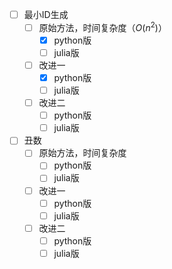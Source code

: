 - [ ] 最小ID生成
    - [ ] 原始方法，时间复杂度（$O(n^2)$）
        - [x] python版
        - [ ] julia版
    - [ ] 改进一
        - [x] python版
        - [ ] julia版
    - [ ] 改进二
        - [ ] python版
        - [ ] julia版
- [ ] 丑数
    - [ ] 原始方法，时间复杂度
        - [ ] python版
        - [ ] julia版
    - [ ] 改进一
        - [ ] python版
        - [ ] julia版
    - [ ] 改进二
        - [ ] python版
        - [ ] julia版